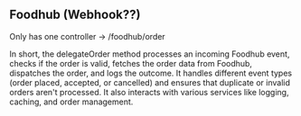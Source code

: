 ## Foodhub (Webhook??)

Only has one controller -> /foodhub/order

In short, the delegateOrder method processes an incoming Foodhub event, checks if the order is valid, fetches the order data from Foodhub, dispatches the order, and logs the outcome. It handles different event types (order placed, accepted, or cancelled) and ensures that duplicate or invalid orders aren't processed. It also interacts with various services like logging, caching, and order management.



